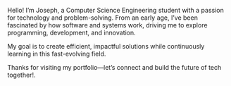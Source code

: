 Hello! I’m Joseph, a Computer Science Engineering student with a passion for technology and problem-solving. From an early age, I’ve been fascinated by how software and systems work, driving me to explore programming, development, and innovation.

My goal is to create efficient, impactful solutions while continuously learning in this fast-evolving field.

Thanks for visiting my portfolio—let’s connect and build the future of tech together!.
